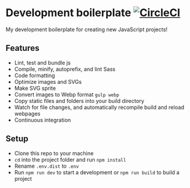 # Development boilerplate [![CircleCI](https://circleci.com/gh/alexnikolskiy/dev-boilerplate/tree/master.svg?style=svg)](https://circleci.com/gh/alexnikolskiy/dev-boilerplate/tree/master)

My development boilerplate for creating new JavaScript projects!

## Features
- Lint, test and bundle js
- Compile, minify, autoprefix, and lint Sass
- Code formatting
- Optimize images and SVGs
- Make SVG sprite
- Convert images to Webp format `gulp webp`
- Copy static files and folders into your build directory
- Watch for file changes, and automatically recompile build and reload webpages
- Continuous integration

## Setup
- Clone this repo to your machine
- `cd` into the project folder and run `npm install`
- Rename `.env.dist` to `.env`  
- Run `npm run dev` to start a development or `npm run build` to build a project
